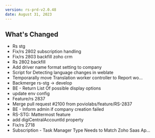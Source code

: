 ```yaml
---
version: rs-prd-v2.0.48
date: August 31, 2023
---
```


## What's Changed
* Rs stg
* Fix/rs 2802 subscription handling
* Fix/rs 2803 backfill zoho crm
* Rs 2802 backfill
* Add driver name format setting to company
* Script for Detecting language changes in weblate
* Temporarally move Translation worker controller to Report wo…
* Backmerge rs-stg -> develop
* BE - Return List Of possible display options
* update env config
* Feature/rs 2837
* Merge pull request #2100 from poviolabs/feature/RS-2837
* BE - Inform admin if company creation failed
* RS-STG: Mattermost feature
* add digiCentralAccountId property
* Fix/rs 2718
* Subscription - Task Manager Type Needs to Match Zoho Saas Ap…